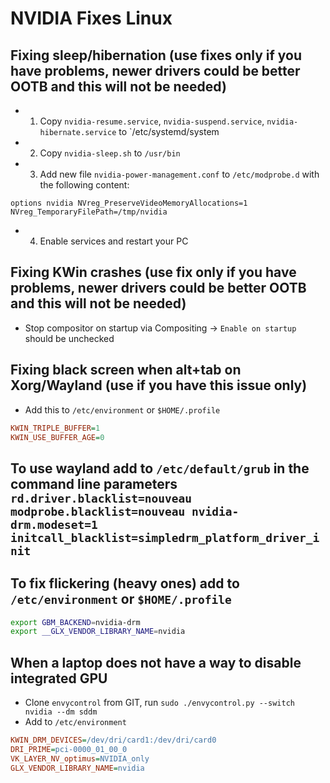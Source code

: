 # NVIDIA Fixes Linux

## Fixing sleep/hibernation (use fixes only if you have problems, newer drivers could be better OOTB and this will not be needed)

* 1. Copy `nvidia-resume.service`, `nvidia-suspend.service`, `nvidia-hibernate.service` to `/etc/systemd/system
* 2. Copy `nvidia-sleep.sh` to `/usr/bin`
* 3. Add new file `nvidia-power-management.conf` to `/etc/modprobe.d` with the following content:
```
options nvidia NVreg_PreserveVideoMemoryAllocations=1 NVreg_TemporaryFilePath=/tmp/nvidia
```
* 4. Enable services and restart your PC

## Fixing KWin crashes (use fix only if you have problems, newer drivers could be better OOTB and this will not be needed)
* Stop compositor on startup via Compositing -> `Enable on startup` should be unchecked

## Fixing black screen when alt+tab on Xorg/Wayland (use if you have this issue only)
* Add this to `/etc/environment` or `$HOME/.profile`

```ini
KWIN_TRIPLE_BUFFER=1
KWIN_USE_BUFFER_AGE=0
```

## To use wayland add to `/etc/default/grub` in the command line parameters `rd.driver.blacklist=nouveau modprobe.blacklist=nouveau nvidia-drm.modeset=1 initcall_blacklist=simpledrm_platform_driver_init`

## To fix flickering (heavy ones) add to `/etc/environment` or `$HOME/.profile`
```bash
export GBM_BACKEND=nvidia-drm
export __GLX_VENDOR_LIBRARY_NAME=nvidia
```

## When a laptop does not have a way to disable integrated GPU
* Clone `envycontrol` from GIT, run `sudo ./envycontrol.py --switch nvidia --dm sddm`
* Add to `/etc/environment`
```ini
KWIN_DRM_DEVICES=/dev/dri/card1:/dev/dri/card0
DRI_PRIME=pci-0000_01_00_0
VK_LAYER_NV_optimus=NVIDIA_only
GLX_VENDOR_LIBRARY_NAME=nvidia
```